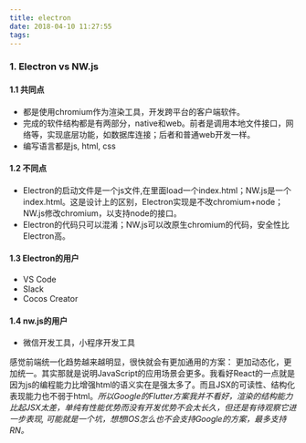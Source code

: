 ```yaml
---
title: electron
date: 2018-04-10 11:27:55
tags:
---
```


### 1. Electron vs NW.js
#### 1.1 共同点
- 都是使用chromium作为渲染工具，开发跨平台的客户端软件。
- 完成的软件结构都是有两部分，native和web。前者是调用本地文件接口，网络等，实现底层功能，如数据库连接；后者和普通web开发一样。
- 编写语言都是js, html, css

#### 1.2 不同点
- Electron的启动文件是一个js文件,在里面load一个index.html；NW.js是一个index.html。这是设计上的区别，Electron实现是不改chromium+node；NW.js修改chromium，以支持node的接口。
- Electron的代码只可以混淆；NW.js可以改原生chromium的代码，安全性比Electron高。

<!-- more -->

#### 1.3 Electron的用户
- VS Code
- Slack
- Cocos Creator

#### 1.4 nw.js的用户
- 微信开发工具，小程序开发工具

感觉前端统一化趋势越来越明显，很快就会有更加通用的方案： 更加动态化，更加统一。其实那就是说明JavaScript的应用场景会更多。我看好React的一点就是因为js的编程能力比增强html的语义实在是强太多了。而且JSX的可读性、结构化表现能力也不弱于html。*所以Google的Flutter方案我并不看好，渲染的结构能力比起JSX太差，单纯有性能优势而没有开发优势不会太长久，但还是有待观察它进一步表现, 可能就是一个坑，想想IOS怎么也不会支持Google的方案，最多支持RN。*